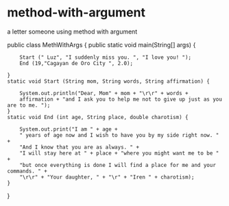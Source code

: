 # method-with-argument
a letter someone using method with argument



public class MethWithArgs {
	public static void main(String[] args) {
		
		Start (" Luz", "I suddenly miss you. ", "I love you! ");
		End (19,"Cagayan de Oro City ", 2.0);
		
	}
	static void Start (String mom, String words, String affirmation) {
		
		System.out.println("Dear, Mom" + mom + "\r\r" + words +
		affirmation + "and I ask you to help me not to give up just as you are to me. ");
	}
	static void End (int age, String place, double charotism) {
		
		System.out.print("I am " + age +
		" years of age now and I wish to have you by my side right now. " +
		"And I know that you are as always. " +
		"I will stay here at " + place + "where you might want me to be " +
		"but once everything is done I will find a place for me and your commands. " +
		"\r\r" + "Your daughter, " + "\r" + "Iren " + charotism);
	}
}
